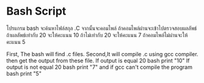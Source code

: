 # Bash Script
โปรแกรม bash  จะค้นหาไฟล์สกุล .C
จากนั้นจะคอมไพล์
ถ้าคอมไพล์ผ่านจะเข้าไปตรวจสอบผลลัพธ์
ถ้าผลลัพธ์เท่ากับ 20 จะให้คะแนน 10
ถ้าไม่เท่ากับ 20 จะให้คะแนน 7
ถ้าคอมไพล์ไม่ผ่านจะให้คะแนน 5

First, The bash will find .c files.
Second,It will compile .c using gcc compiler.
then get the output from these file.
If output is equal 20 
bash print "10"
If output is not equal 20
bash print "7"
and if gcc can't compile the program
bash print "5"
